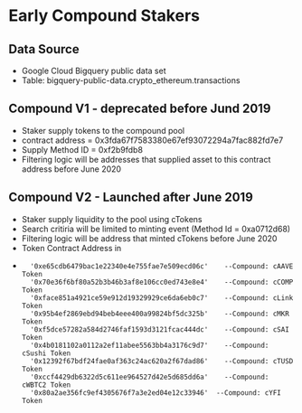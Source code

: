 # Early Compound Stakers

## Data Source
- Google Cloud Bigquery public data set
- Table: bigquery-public-data.crypto_ethereum.transactions  

## Compound V1 - deprecated before Jund 2019
- Staker supply tokens to the compound pool
- contract address = 0x3fda67f7583380e67ef93072294a7fac882fd7e7
- Supply Method ID = 0xf2b9fdb8
- Filtering logic will be addresses that supplied asset to this contract address before June 2020

## Compound V2 - Launched after June 2019
- Staker supply liquidity to the pool using cTokens
- Search critiria will be limited to minting event (Method Id = 0xa0712d68)
- Filtering logic will be address that minted cTokens before June 2020
- Token Contract Address in 
- 
        '0xe65cdb6479bac1e22340e4e755fae7e509ecd06c'	--Compound: cAAVE Token	
        '0x70e36f6bf80a52b3b46b3af8e106cc0ed743e8e4'	--Compound: cCOMP Token	
        '0xface851a4921ce59e912d19329929ce6da6eb0c7'	--Compound: cLink Token
        '0x95b4ef2869ebd94beb4eee400a99824bf5dc325b'	--Compound: cMKR Token
        '0xf5dce57282a584d2746faf1593d3121fcac444dc'	--Compound: cSAI Token
        '0x4b0181102a0112a2ef11abee5563bb4a3176c9d7'	--Compound: cSushi Token
        '0x12392f67bdf24fae0af363c24ac620a2f67dad86'	--Compound: cTUSD Token
        '0xccf4429db6322d5c611ee964527d42e5d685dd6a'	--Compound: cWBTC2 Token
        '0x80a2ae356fc9ef4305676f7a3e2ed04e12c33946'  --Compound: cYFI Token
